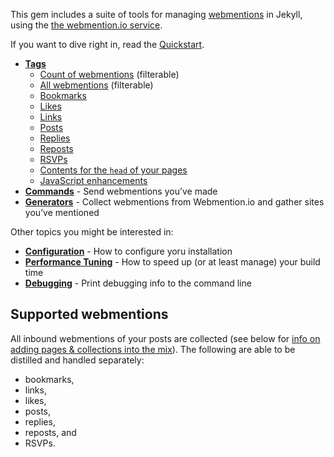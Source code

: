 ---
---

This gem includes a suite of tools for managing [webmentions](https://indieweb.org/Webmention) in Jekyll, using the [the webmention.io service](https://webmention.io).

If you want to dive right in, read the [Quickstart](/jekyll-webmention_io/quickstart).

* **[Tags](/jekyll-webmention_io/tags/)**
  * [Count of webmentions](/jekyll-webmention_io/tags/webmention_count) (filterable)
  * [All webmentions](/jekyll-webmention_io/tags/webmentions) (filterable)
  * [Bookmarks](/jekyll-webmention_io/tags/webmention_bookmarks)
  * [Likes](/jekyll-webmention_io/tags/webmention_likes)
  * [Links](/jekyll-webmention_io/tags/webmention_links)
  * [Posts](/jekyll-webmention_io/tags/webmention_posts)
  * [Replies](/jekyll-webmention_io/tags/webmention_replies)
  * [Reposts](/jekyll-webmention_io/tags/webmention_reposts)
  * [RSVPs](/jekyll-webmention_io/tags/webmention_rsvps)
  * [Contents for the `head` of your pages](/jekyll-webmention_io/tags/webmentions_head)
  * [JavaScript enhancements](/jekyll-webmention_io/tags/webmentions_js)
* **[Commands](/jekyll-webmention_io/commands)** - Send webmentions you’ve made
* **[Generators](/jekyll-webmention_io/generators)** - Collect webmentions from Webmention.io and gather sites you’ve mentioned

Other topics you might be interested in:

* **[Configuration](/jekyll-webmention_io/configuration)** - How to configure yoru installation
* **[Performance Tuning](/jekyll-webmention_io/performance-tuning)** - How to speed up (or at least manage) your build time
* **[Debugging](/jekyll-webmention_io/debugging)** - Print debugging info to the command line

## Supported webmentions

All inbound webmentions of your posts are collected (see below for [info on adding pages & collections into the mix](/jekyll-webmention_io/configuration#whats-checked)). The following are able to be distilled and handled separately:

* bookmarks,
* links,
* likes,
* posts,
* replies,
* reposts, and
* RSVPs.